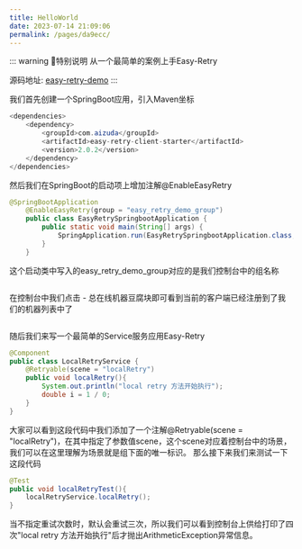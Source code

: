 ```yaml
---
title: HelloWorld
date: 2023-07-14 21:09:06
permalink: /pages/da9ecc/
---
```


::: warning 🌈特别说明
从一个最简单的案例上手Easy-Retry

源码地址: [easy-retry-demo](https://gitee.com/zhangyutongxue/easy-retry-demo)
:::

我们首先创建一个SpringBoot应用，引入Maven坐标

```java
<dependencies>
    <dependency>
        <groupId>com.aizuda</groupId>
        <artifactId>easy-retry-client-starter</artifactId>
        <version>2.0.2</version>
    </dependency>
</dependencies>
```

然后我们在SpringBoot的启动项上增加注解@EnableEasyRetry

```java
@SpringBootApplication
    @EnableEasyRetry(group = "easy_retry_demo_group")
    public class EasyRetrySpringbootApplication {
        public static void main(String[] args) {
            SpringApplication.run(EasyRetrySpringbootApplication.class, args);
        }
    }
```

这个启动类中写入的easy_retry_demo_group对应的是我们控制台中的组名称

<img :src="$withBase('/img/建立控制台上的组.png')" class="no-zoom" style="zoom: 100%;">

在控制台中我们点击 - 总在线机器豆腐块即可看到当前的客户端已经注册到了我们的机器列表中了

<img :src="$withBase('/img/查看机器列表.png')" class="no-zoom" style="zoom: 100%;">

随后我们来写一个最简单的Service服务应用Easy-Retry

```java
@Component
public class LocalRetryService {
    @Retryable(scene = "localRetry")
    public void localRetry(){
        System.out.println("local retry 方法开始执行");
        double i = 1 / 0;
    }
}
```

大家可以看到这段代码中我们添加了一个注解@Retryable(scene = "localRetry")，在其中指定了参数值scene，这个scene对应着控制台中的场景，我们可以在这里理解为场景就是组下面的唯一标识。
那么接下来我们来测试一下这段代码

```java
@Test
public void localRetryTest(){
    localRetryService.localRetry();
}
```

当不指定重试次数时，默认会重试三次，所以我们可以看到控制台上供给打印了四次"local retry 方法开始执行"后才抛出ArithmeticException异常信息。

<img :src="$withBase('/img/Easy-Retry启动案例.png')" class="no-zoom" style="zoom: 100%;">
